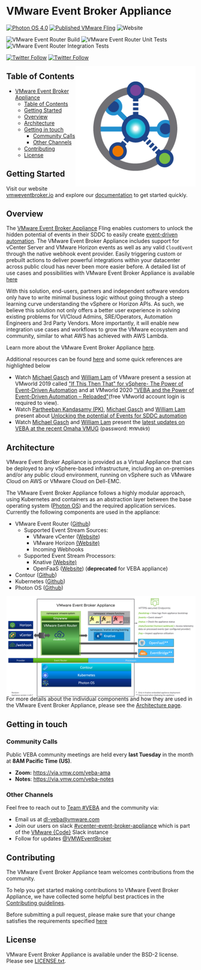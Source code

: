 # VMware Event Broker Appliance

[![Photon OS
4.0](https://img.shields.io/badge/Photon%20OS-4.0-orange)](https://vmware.github.io/photon/)
[![Published VMware
Fling](https://img.shields.io/badge/VMware-Fling-green)](https://flings.vmware.com/vmware-event-broker-appliance)
![Website](https://img.shields.io/website?label=vmweventbroker.io&url=https%3A%2F%2Fvmweventbroker.io%2F)

![VMware Event Router
Build](https://github.com/vmware-samples/vcenter-event-broker-appliance/workflows/VMware%20Event%20Router%20Development%20Build/badge.svg)
![VMware Event Router Unit
Tests](https://github.com/vmware-samples/vcenter-event-broker-appliance/workflows/VMware%20Event%20Router%20Unit%20Tests/badge.svg)
![VMware Event Router Integration
Tests](https://github.com/vmware-samples/vcenter-event-broker-appliance/workflows/VMware%20Event%20Router%20Integration%20Tests/badge.svg)

[![Twitter
Follow](https://img.shields.io/twitter/follow/lamw?style=social)](https://twitter.com/lamw)
[![Twitter
Follow](https://img.shields.io/twitter/follow/embano1?style=social)](https://twitter.com/embano1)


<img src="logo/veba_icon_only.png" align="right" height="320px"/>

## Table of Contents

- [VMware Event Broker Appliance](#vmware-event-broker-appliance)
  - [Table of Contents](#table-of-contents)
  - [Getting Started](#getting-started)
  - [Overview](#overview)
  - [Architecture](#architecture)
  - [Getting in touch](#getting-in-touch)
    - [Community Calls](#community-calls)
    - [Other Channels](#other-channels)
  - [Contributing](#contributing)
  - [License](#license)


## Getting Started

Visit our website [vmweventbroker.io](https://vmweventbroker.io/) and explore
our [documentation](https://vmweventbroker.io/kb) to get started quickly.

## Overview

The [VMware Event Broker
Appliance](https://flings.vmware.com/vmware-event-broker-appliance#summary)
Fling enables customers to unlock the hidden potential of events in their SDDC
to easily create [event-driven
automation](https://octo.vmware.com/vsphere-power-event-driven-automation/). The
VMware Event Broker Appliance includes support for vCenter Server and VMware
Horizon events as well as any valid `CloudEvent` through the native webhook
event provider. Easily triggering custom or prebuilt actions to deliver powerful
integrations within your datacenter across public cloud has never been more
easier before. A detailed list of use cases and possibilities with VMware Event
Broker Appliance is available [here](https://vmweventbroker.io)

With this solution, end-users, partners and independent software vendors only
have to write minimal business logic without going through a steep learning
curve understanding the vSphere or Horizon APIs. As such, we believe this
solution not only offers a better user experience in solving existing problems
for VI/Cloud Admins, SRE/Operators, Automation Engineers and 3rd Party Vendors.
More importantly, it will enable new integration use cases and workflows to grow
the VMware ecosystem and community, similar to what AWS has achieved with AWS
Lambda.

Learn more about the VMware Event Broker Appliance
[here](https://vmweventbroker.io).

Additional resources can be found [here](https://vmweventbroker.io) and some
quick references are highlighted below
 - Watch [Michael Gasch](https://github.com/embano1) and [William
   Lam](https://github.com/lamw/) of VMware present a session at VMworld 2019
   called ["If This Then That" for vSphere- The Power of Event-Driven
   Automation](https://www.vmware.com/vmworld/en/video-library/video-landing.html?sessionid=15614121705290019EX2&region=EU)
   and at VMworld 2020 ["VEBA and the Power of Event-Driven Automation –
   Reloaded"](https://www.vmware.com/vmworld/en/video-library/video-landing.html?sessionid=1586353214997001Abo2)(free
   VMworld account login is required to view).
 - Watch [Partheeban Kandasamy (PK)](https://github.com/embano1), [Michael
   Gasch](https://github.com/embano1) and [William
   Lam](https://github.com/lamw/) present about [Unlocking the potential of
   Events for SDDC automation](https://youtu.be/tOjp5_qn-Fg)
 - Watch [Michael Gasch](https://github.com/embano1) and [William
   Lam](https://github.com/lamw/) present the [latest updates on VEBA at the
   recent Omaha
   VMUG](https://zoom.us/rec/share/4OMWH9hjC1rxTB4nshLC0LArcBCtHZ6n8zFO8IdWV7_P1BFphw8D_V8SotAYU5NL.HfS8ajp7BCctTpJO)
   (password: `MYN%0k9`)

<!-- ## Users and Use Cases

Hear from the community on how they are taking advantage of the vCenter Server Appliance [here](https://vmweventbroker.io/casestudy-wip.md) -->

## Architecture

VMware Event Broker Appliance is provided as a Virtual Appliance that can be
deployed to any vSphere-based infrastructure, including an on-premises and/or
any public cloud environment, running on vSphere such as VMware Cloud on AWS or
VMware Cloud on Dell-EMC.

The VMware Event Broker Appliance follows a highly modular approach, using
Kubernetes and containers as an abstraction layer between the base operating
system ([Photon OS](https://github.com/vmware/photon)) and the required
application services. Currently the following components are used in the
appliance:

- VMware Event Router
  ([Github](https://github.com/vmware-samples/vcenter-event-broker-appliance/vmware-event-router))
  - Supported Event Stream Sources:
    - VMware vCenter
      ([Website](https://www.vmware.com/products/vcenter-server.html))
    - VMware Horizon  [(Website)](https://www.vmware.com/products/horizon.html)
    - Incoming Webhooks
  - Supported Event Stream Processors:
    - Knative [(Website)](https://knative.dev/)
    - OpenFaaS ([Website](https://www.openfaas.com/)) (**deprecated** for VEBA
      appliance)
- Contour ([Github](https://github.com/projectcontour/contour))
- Kubernetes ([Github](https://github.com/kubernetes/kubernetes))
- Photon OS ([Github](https://github.com/vmware/photon))

<center><div style="height:250px;"><img src="docs/kb/img/veba-architecture.png"/></div></center>

For more details about the individual components and how they are used in the
VMware Event Broker Appliance, please see the [Architecture
page](https://vmweventbroker.io/kb/architecture).

## Getting in touch

### Community Calls

Public VEBA community meetings are held every **last Tuesday** in the month at
**8AM Pacific Time (US)**.

- **Zoom:** https://via.vmw.com/veba-ama
- **Notes**: https://via.vmw.com/veba-notes

### Other Channels

Feel free to reach out to [Team #VEBA](https://vmweventbroker.io/#team-veba) and
the community via:
  - Email us at [dl-veba@vmware.com](mailto:dl-veba@vmware.com)
  - Join our users on slack
    [#vcenter-event-broker-appliance](https://vmwarecode.slack.com/archives/CQLT9B5AA)
    which is part of the [VMware {Code}](https://code.vmware.com/web/code/join)
    Slack instance
  - Follow for updates [@VMWEventBroker](https://twitter.com/VMWEventBroker)

## Contributing

The VMware Event Broker Appliance team welcomes contributions from the
community.

To help you get started making contributions to VMware Event Broker Appliance,
we have collected some helpful best practices in the [Contributing
guidelines](https://vmweventbroker.io/community#guidelines).

Before submitting a pull request, please make sure that your change satisfies
the requirements specified
[here](https://vmweventbroker.io/community#pull-requests)

## License

VMware Event Broker Appliance is available under the BSD-2 license. Please see
[LICENSE.txt](LICENSE.txt).
